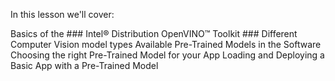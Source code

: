 In this lesson we'll cover:

Basics of the ### Intel® Distribution OpenVINO™ Toolkit ###
Different Computer Vision model types
Available Pre-Trained Models in the Software
Choosing the right Pre-Trained Model for your App
Loading and Deploying a Basic App with a Pre-Trained Model
